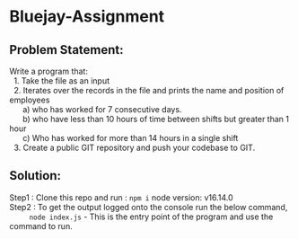 # Bluejay-Assignment

## Problem Statement:
  Write a program that: <br>
    &nbsp;&nbsp;1. Take the file as an input <br>
    &nbsp;&nbsp;2. Iterates over the records in the file and prints the name and position of employees <br>
          &nbsp;&nbsp;&nbsp;&nbsp;&nbsp;&nbsp;a) who has worked for 7 consecutive days. <br>
          &nbsp;&nbsp;&nbsp;&nbsp;&nbsp;&nbsp;b) who have less than 10 hours of time between shifts but greater than 1 hour <br>
          &nbsp;&nbsp;&nbsp;&nbsp;&nbsp;&nbsp;c) Who has worked for more than 14 hours in a single shift <br>
    &nbsp;&nbsp;3. Create a public GIT repository and push your codebase to GIT. <br>


## Solution:
  Step1 : Clone this repo and run : ```npm i```
          node version: v16.14.0
          <br>
  Step2 : To get the output logged onto the console run the below command, <br>
          &nbsp;&nbsp;&nbsp;&nbsp;&nbsp;&nbsp;&nbsp;&nbsp;&nbsp;```node index.js``` - This is the entry point of the program and use the command to run.
